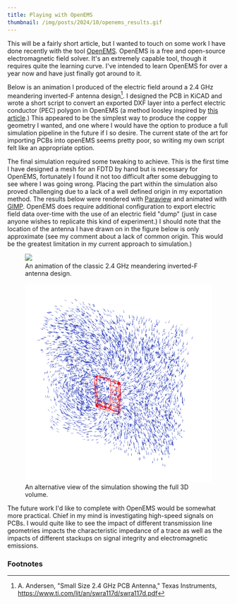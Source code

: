 ```yaml
---
title: Playing with OpenEMS
thumbnail: /img/posts/2024/10/openems_results.gif
---
```



This will be a fairly short article, but I wanted to touch on some work I have done recently with
the tool [OpenEMS](https://www.openems.de/). OpenEMS is a free and open-source electromagnetic field
solver. It's an extremely capable tool, though it requires quite the learning curve. I've intended
to learn OpenEMS for over a year now and have just finally got around to it.

Below is an animation I produced of the electric field around a 2.4 GHz meandering inverted-F 
antenna design[^1]. I designed the PCB in KiCAD and wrote a short script to convert an exported DXF
layer into a perfect electric conductor (PEC) polygon in OpenEMS (a method loosley inspired by 
<a href="https://rfwithcare.com/portfolio/kicad-pcb-layout-simulation-with-openems-fdtd/">this article</a>.)
This appeared to be the simplest way to produce the copper geometry I wanted, and one where I would
have the option to produce a full simulation pipeline in the future if I so desire. The current 
state of the art for importing PCBs into openEMS seems pretty poor, so writing my own script felt
like an appropriate option.

The final simulation required some tweaking to achieve. This is the first time I have designed a 
mesh for an FDTD by hand but is necessary for OpenEMS, fortunately I found it not too difficult
after some debugging to see where I was going wrong. Placing the part within the simulation also
proved challenging due to a lack of a well defined origin in my exportation method. The results
below were rendered with <a href="https://www.paraview.org/">Paraview</a> and animated with 
<a href="https://www.gimp.org/">GIMP</a>. OpenEMS does require additional configuration to export
electric field data over-time with the use of an electric field "dump" (just in case anyone wishes
to replicate this kind of experiment.) I should note that the location of the antenna I have drawn
on in the figure below is only approximate (see my comment about a lack of common origin. This would
be the greatest limitation in my current approach to simulation.)


<figure>
    <img src="/img/posts/2024/10/openems_results.gif" />
    <figcaption>An animation of the classic 2.4 GHz meandering inverted-F antenna design.</figcaption>
</figure>


<figure>
    <img src="/img/posts/2024/10/openems_static.png" />
    <figcaption>An alternative view of the simulation showing the full 3D volume.</figcaption>
</figure>


The future work I'd like to complete with OpenEMS would be somewhat more practical. Chief in my mind
is investigating high-speed signals on PCBs. I would quite like to see the impact of different
transmission line geometries impacts the characteristic impedance of a trace as well as the impacts
of different stackups on signal integrity and electromagnetic emissions. 


### Footnotes

[^1]: A. Andersen, "Small Size 2.4 GHz PCB Antenna," Texas Instruments, <a href="https://www.ti.com/lit/an/swra117d/swra117d.pdf">https://www.ti.com/lit/an/swra117d/swra117d.pdf</a>